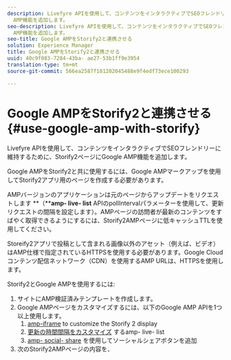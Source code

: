 ```yaml
---
description: Livefyre APIを使用して、コンテンツをインタラクティブでSEOフレンドリーに維持するために、Storify2ページにGoogle
  AMP機能を追加します。
seo-description: Livefyre APIを使用して、コンテンツをインタラクティブでSEOフレンドリーに維持するために、Storify2ページにGoogle
  AMP機能を追加します。
seo-title: Google AMPをStorify2と連携させる
solution: Experience Manager
title: Google AMPをStorify2と連携させる
uuid: 40c9f083-7284-43ba- ae27-53b1ff9e3954
translation-type: tm+mt
source-git-commit: 566ea2587f101202045488e9f4edf73ece100293

---
```



# Google AMPをStorify2と連携させる{#use-google-amp-with-storify}

Livefyre APIを使用して、コンテンツをインタラクティブでSEOフレンドリーに維持するために、Storify2ページにGoogle AMP機能を追加します。

Google AMPをStorify2と共に使用するには、Google AMPマークアップを使用してStorify2アプリ用のページを作成する必要があります。

AMPバージョンのアプリケーションは元のページからアップデートをリクエストします **（****amp- live- list** APIのpollIntervalパラメーターを使用して、更新リクエストの間隔を設定します）。AMPページの訪問者が最新のコンテンツをすばやく取得できるようにするには、Storify2AMPページに低キャッシュTTLを使用してください。

Storeify2アプリで投稿として含まれる画像以外のアセット（例えば、ビデオ）はAMP仕様で指定されているHTTPSを使用する必要があります。Google Cloudコンテンツ配信ネットワーク（CDN）を使用するAMP URLは、HTTPSを使用します。

Storify2とGoogle AMPを使用するには:

1. サイトにAMP検証済みテンプレートを作成します。
1. Google AMPページをカスタマイズするには、以下のGoogle AMP APIを1つ以上使用します。
   1. [amp-iframe](https://www.ampproject.org/docs/reference/components/amp-iframe) to customize the Storify 2 display
   1. [更新の時間間隔をカスタマイズ](https://www.ampproject.org/docs/reference/components/amp-live-list) するamp- live- list
   1. [amp- social- share](https://www.ampproject.org/docs/reference/components/amp-social-share) を使用してソーシャルシェアボタンを追加
1. 次のStorify2AMPページの内容を、 <style amp-custom> タグ: [https://cdn.livefyre.com/libs/liveblog-v2-component/amp.min.css](https://cdn.livefyre.com/libs/liveblog-v2-component/amp.min.css)
1. 次のStorify2AMP Markup APIの内容をGoogle AMPテンプレートに含めます。 `https://api.livefyre.com/app-service/v4/bootstrap/{{APP_ID}}/amp` ここで{{APP_ ID}}はLivefyre StudioのStorify2アプリケーションのApp IDです。
   1. 唯一のクエリパラメーターはpollIntervalです。 **pollInterval**は、アプリケーションが更新をチェックする間隔（ミリ秒単位）です。
   1. URLには、最新の投稿（ツイート、ビデオなど）のコンテンツが含まれます。
   1. 投稿ページでは、Google AMPページを更新するために、このURLからコンテンツを取得する必要があります。
